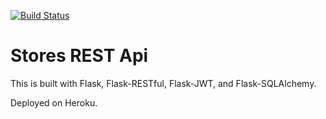 [![Build Status](https://travis-ci.com/jothth/stores-rest-api-test.svg?branch=master)](https://travis-ci.com/jothth/stores-rest-api-test)

# Stores REST Api

This is built with Flask, Flask-RESTful, Flask-JWT, and Flask-SQLAlchemy.

Deployed on Heroku.
